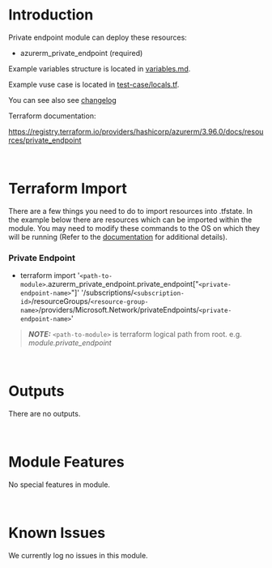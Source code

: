 # Introduction
Private endpoint module can deploy these resources:
* azurerm_private_endpoint (required)

Example variables structure is located in [variables.md](variables.md).

Example vuse case is located in [test-case/locals.tf](test-case/locals.tf).

You can see also see [changelog](changelog.md)

Terraform documentation: 

https://registry.terraform.io/providers/hashicorp/azurerm/3.96.0/docs/resources/private_endpoint

&nbsp;

# Terraform Import
There are a few things you need to do to import resources into .tfstate. In the example below there are resources which can be imported within the module. You may need to modify these commands to the OS on which they will be running (Refer to the [documentation](https://developer.hashicorp.com/terraform/cli/commands/import#example-import-into-resource-configured-with-for_each) for additional details).
 ### Private Endpoint
* terraform import '`<path-to-module>`.azurerm_private_endpoint.private_endpoint["`<private-endpoint-name>`"]' '/subscriptions/`<subscription-id>`/resourceGroups/`<resource-group-name>`/providers/Microsoft.Network/privateEndpoints/`<private-endpoint-name>`'

 > **_NOTE:_** `<path-to-module>` is terraform logical path from root. e.g. _module.private\_endpoint_

&nbsp;

# Outputs
There are no outputs.

&nbsp;

# Module Features
No special features in module.

&nbsp;

# Known Issues
We currently log no issues in this module.
